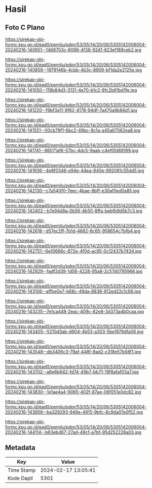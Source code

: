 # Hasil

## Foto C Plano

https://sirekap-obj-formc.kpu.go.id/ead0/pemilu/pdpr/53/05/14/20/06/5305142006004-20240216-140651--1468703c-6098-4f38-9241-623ef189ceb2.jpg

https://sirekap-obj-formc.kpu.go.id/ead0/pemilu/pdpr/53/05/14/20/06/5305142006004-20240216-140859--1979146b-4cbb-4b3c-8909-bf1da2e2125e.jpg

https://sirekap-obj-formc.kpu.go.id/ead0/pemilu/pdpr/53/05/14/20/06/5305142006004-20240216-141050--119b84d3-3131-4e70-b1c2-8fc2b61bd1fe.jpg

https://sirekap-obj-formc.kpu.go.id/ead0/pemilu/pdpr/53/05/14/20/06/5305142006004-20240216-141220--f9bf3a11-9f62-4178-94df-7a470a9b84d1.jpg

https://sirekap-obj-formc.kpu.go.id/ead0/pemilu/pdpr/53/05/14/20/06/5305142006004-20240216-141551--00cb79f1-6bc2-49bc-9c1a-a45a67062ea8.jpg

https://sirekap-obj-formc.kpu.go.id/ead0/pemilu/pdpr/53/05/14/20/06/5305142006004-20240216-141741--86071af6-57bc-4dc5-9aab-c4ef0fd88189.jpg

https://sirekap-obj-formc.kpu.go.id/ead0/pemilu/pdpr/53/05/14/20/06/5305142006004-20240216-141936--4e8f0346-e94e-44ea-840e-992081c55dd5.jpg

https://sirekap-obj-formc.kpu.go.id/ead0/pemilu/pdpr/53/05/14/20/06/5305142006004-20240216-142130--c7a540f0-7eec-4bae-8bff-e30af0ed0a85.jpg

https://sirekap-obj-formc.kpu.go.id/ead0/pemilu/pdpr/53/05/14/20/06/5305142006004-20240216-142402--b7e94d9a-0b56-4b50-8ffa-bebfb9d5b7c3.jpg

https://sirekap-obj-formc.kpu.go.id/ead0/pemilu/pdpr/53/05/14/20/06/5305142006004-20240216-142618--d57ec2ff-7b1d-4662-8c65-958654c7bfb4.jpg

https://sirekap-obj-formc.kpu.go.id/ead0/pemilu/pdpr/53/05/14/20/06/5305142006004-20240216-142751--6e10666c-872e-4f0d-ac95-0c12437b7434.jpg

https://sirekap-obj-formc.kpu.go.id/ead0/pemilu/pdpr/53/05/14/20/06/5305142006004-20240216-142929--fadf2d39-1d56-4228-95a8-2c57d0795966.jpg

https://sirekap-obj-formc.kpu.go.id/ead0/pemilu/pdpr/53/05/14/20/06/5305142006004-20240216-143106--affbe0e7-b68c-49da-8838-812ed22c1c66.jpg

https://sirekap-obj-formc.kpu.go.id/ead0/pemilu/pdpr/53/05/14/20/06/5305142006004-20240216-143235--7e1ca448-2eac-409c-82e8-3d373a4b0caa.jpg

https://sirekap-obj-formc.kpu.go.id/ead0/pemilu/pdpr/53/05/14/20/06/5305142006004-20240216-143405--5210d3ab-d904-4b53-a303-5be1979dfa06.jpg

https://sirekap-obj-formc.kpu.go.id/ead0/pemilu/pdpr/53/05/14/20/06/5305142006004-20240216-143548--db3406c3-79af-448f-9ad2-c318e57b58f1.jpg

https://sirekap-obj-formc.kpu.go.id/ead0/pemilu/pdpr/53/05/14/20/06/5305142006004-20240216-143702--a8e6b642-fd74-49b7-bb71-19f8afaf03a7.jpg

https://sirekap-obj-formc.kpu.go.id/ead0/pemilu/pdpr/53/05/14/20/06/5305142006004-20240216-143830--1e1ae4a4-9065-402f-87ae-06f051e0dc82.jpg

https://sirekap-obj-formc.kpu.go.id/ead0/pemilu/pdpr/53/05/14/20/06/5305142006004-20240216-143959--ba329293-949e-4915-9bfc-8c9da07e0f52.jpg

https://sirekap-obj-formc.kpu.go.id/ead0/pemilu/pdpr/53/05/14/20/06/5305142006004-20240216-144114--b63ebd67-27ad-49cf-a7bf-95d252228a03.jpg


## Metadata

| Key        | Value               |
| ---------- | ------------------- |
| Time Stamp | 2024-02-17 13:05:41 |
| Kode Dapil | 5301                |



